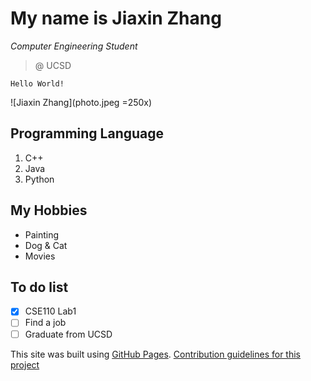 # My name is Jiaxin Zhang
*Computer Engineering Student*
> @ UCSD
``` 
Hello World!
```
![Jiaxin Zhang](photo.jpeg =250x)

## Programming Language
1. C++ 
2. Java
3. Python

## My Hobbies
- Painting
- Dog & Cat
- Movies

## To do list
- [x] CSE110 Lab1
- [ ] Find a job
- [ ] Graduate from UCSD

This site was built using [GitHub Pages](https://pages.github.com/).
[Contribution guidelines for this project](screenshots/command.png)
